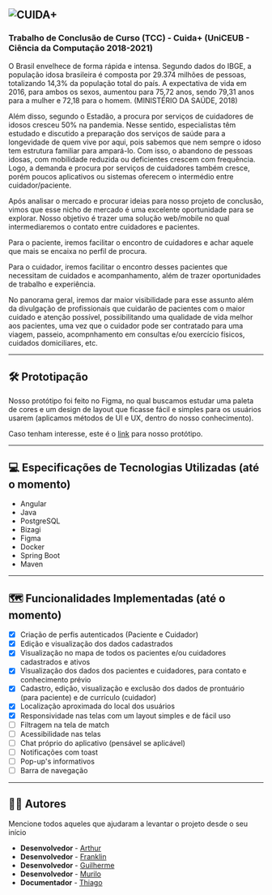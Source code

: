 ![CUIDA+](https://user-images.githubusercontent.com/51242246/145216583-79ee788c-60bf-4efa-9677-07cbc87d42a5.png)
---------------------------------------------------------------------------------------------------------------------------------------------------------------------------------
<h3><b>Trabalho de Conclusão de Curso (TCC) - Cuida+ (UniCEUB - Ciência da Computação 2018-2021)</h3></b>

O Brasil envelhece de forma rápida e intensa. Segundo dados do IBGE, a população idosa brasileira é composta por 29.374 milhões de pessoas, totalizando 14,3% da população total do país. A expectativa de vida em 2016, para ambos os sexos, aumentou para 75,72 anos, sendo 79,31 anos para a mulher e 72,18 para o homem. (MINISTÉRIO DA SAÚDE, 2018)

Além disso, segundo o Estadão, a procura por serviços de cuidadores de idosos cresceu 50% na pandemia. Nesse sentido, especialistas têm estudado e discutido a preparação dos serviços de saúde para a longevidade de quem vive por aqui, pois sabemos que nem sempre o idoso tem estrutura familiar para ampará-lo. Com isso, o abandono de pessoas idosas, com mobilidade reduzida ou deficientes crescem com frequência. Logo, a demanda e procura por serviços de cuidadores também cresce, porém poucos aplicativos ou sistemas oferecem o intermédio entre cuidador/paciente.

Após analisar o mercado e procurar ideias para nosso projeto de conclusão, vimos que esse nicho de mercado é uma excelente oportunidade para se explorar. Nosso objetivo é trazer uma solução web/mobile no qual intermediaremos o contato entre cuidadores e pacientes.

Para o paciente, iremos facilitar o encontro de cuidadores e achar aquele que mais se encaixa no perfil de procura.

Para o cuidador, iremos facilitar o encontro desses pacientes que necessitam de cuidados e acompanhamento, além de trazer oportunidades de trabalho e experiência.

No panorama geral, iremos dar maior visibilidade para esse assunto além da divulgação de profissionais que cuidarão de pacientes com o maior cuidado e atenção possível, possibilitando uma qualidade de vida melhor aos pacientes, uma vez que o cuidador pode ser contratado para uma viagem, passeio, acompnhamento em consultas e/ou exercício físicos, cuidados domiciliares, etc.

---------------------------------------------------------------------------------------------------------------------------------------------------------------------------------

## 🛠️ Prototipação

Nosso protótipo foi feito no Figma, no qual buscamos estudar uma paleta de cores e um design de layout que ficasse fácil e simples para os usuários usarem (aplicamos métodos de UI e UX, dentro do nosso conhecimento).

Caso tenham interesse, este é o [link](https://www.figma.com/file/J70VlmCGSKDzxA2s7To3ih/Cuida%2B-(Copy)?node-id=0%3A1) para nosso protótipo.

---------------------------------------------------------------------------------------------------------------------------------------------------------------------------------

## 💻 Especificações de Tecnologias Utilizadas (até o momento)

- Angular
- Java
- PostgreSQL
- Bizagi
- Figma
- Docker
- Spring Boot
- Maven

---------------------------------------------------------------------------------------------------------------------------------------------------------------------------------

## 🗺️ Funcionalidades Implementadas (até o momento)

- [x] Criação de perfis autenticados (Paciente e Cuidador)
- [x] Edição e visualização dos dados cadastrados
- [x] Visualização no mapa de todos os pacientes e/ou cuidadores cadastrados e ativos
- [x] Visualização dos dados dos pacientes e cuidadores, para contato e conhecimento prévio
- [x] Cadastro, edição, visualização e exclusão dos dados de prontuário (para paciente) e de currículo (cuidador)
- [x] Localização aproximada do local dos usuários
- [x] Responsividade nas telas com um layout simples e de fácil uso
- [ ] Filtragem na tela de match
- [ ] Acessibilidade nas telas
- [ ] Chat próprio do aplicativo (pensável se aplicável)
- [ ] Notificações com toast
- [ ] Pop-up's informativos
- [ ] Barra de navegação

---------------------------------------------------------------------------------------------------------------------------------------------------------------------------------

## 👨‍💻 Autores

Mencione todos aqueles que ajudaram a levantar o projeto desde o seu início

* **Desenvolvedor** - [Arthur](https://github.com/arthurpss)
* **Desenvolvedor** - [Franklin](https://github.com/franklinarauj)
* **Desenvolvedor** - [Guilherme](https://github.com/guilhermersantana)
* **Desenvolvedor** - [Murilo](https://github.com/murilo-kronbauer)
* **Documentador** - [Thiago](https://www.linkedin.com/in/thiago-alexandre-fernandes-silva-47536795/)
